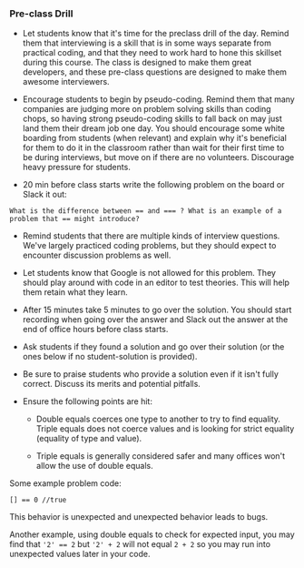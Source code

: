 ### Pre-class Drill

* Let students know that it's time for the preclass drill of the day. Remind them that interviewing is a skill that is in some ways separate from practical coding, and that they need to work hard to hone this skillset during this course. The class is designed to make them great developers, and these pre-class questions are designed to make them awesome interviewers.

* Encourage students to begin by pseudo-coding. Remind them that many companies are judging more on problem solving skills than coding chops, so having strong pseudo-coding skills to fall back on may just land them their dream job one day. You should encourage some white boarding from students (when relevant) and explain why it's beneficial for them to do it in the classroom rather than wait for their first time to be during interviews, but move on if there are no volunteers. Discourage heavy pressure for students.

* 20 min before class starts write the following problem on the board or Slack it out:

```
What is the difference between == and === ? What is an example of a problem that == might introduce? 
```

* Remind students that there are multiple kinds of interview questions. We've largely practiced coding problems, but they should expect to encounter discussion problems as well.

* Let students know that Google is not allowed for this problem. They should play around with code in an editor to test theories. This will help them retain what they learn. 

* After 15 minutes take 5 minutes to go over the solution. You should start recording when going over the answer and Slack out the answer at the end of office hours before class starts.

* Ask students if they found a solution and go over their solution (or the ones below if no student-solution is provided). 

* Be sure to praise students who provide a solution even if it isn't fully correct. Discuss its merits and potential pitfalls.

* Ensure the following points are hit:

  * Double equals coerces one type to another to try to find equality. Triple equals does not coerce values and is looking for strict equality (equality of type and value).

  * Triple equals is generally considered safer and many offices won't allow the use of double equals. 

Some example problem code: 

```
[] == 0 //true
```

This behavior is unexpected and unexpected behavior leads to bugs. 

Another example, using double equals to check for expected input, you may find that `'2' == 2` but `'2' + 2` will not equal `2 + 2` so you may run into unexpected values later in your code.  
